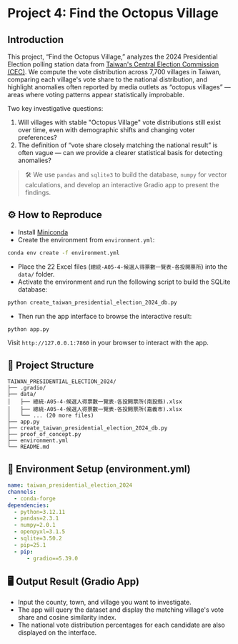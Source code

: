 # Project 4: Find the Octopus Village

## Introduction

This project, “Find the Octopus Village,” analyzes the 2024 Presidential Election polling station data from [Taiwan's Central Election Commission (CEC)](https://db.cec.gov.tw/ElectTable/Election/ElecTickets?dataType=tickets&typeId=ELC&subjectId=P0&legisId=00&themeId=4d83db17c1707e3defae5dc4d4e9c800&dataLevel=N&prvCode=00&cityCode=000&areaCode=000&deptCode=000&liCode=0000). We compute the vote distribution across 7,700 villages in Taiwan, comparing each village's vote share to the national distribution, and highlight anomalies often reported by media outlets as “octopus villages” — areas where voting patterns appear statistically improbable.

Two key investigative questions:

1. Will villages with stable "Octopus Village" vote distributions still exist over time, even with demographic shifts and changing voter preferences?
2. The definition of “vote share closely matching the national result” is often vague — can we provide a clearer statistical basis for detecting anomalies?

> 🛠️ We use `pandas` and `sqlite3` to build the database, `numpy` for vector calculations, and develop an interactive Gradio app to present the findings.

## ⚙️ How to Reproduce

* Install [Miniconda](https://docs.anaconda.com/miniconda)
* Create the environment from `environment.yml`:

```bash
conda env create -f environment.yml
```

* Place the 22 Excel files (`總統-A05-4-候選人得票數一覽表-各投開票所`) into the `data/` folder.
* Activate the environment and run the following script to build the SQLite database:

```bash
python create_taiwan_presidential_election_2024_db.py
```

* Then run the app interface to browse the interactive result:

```bash
python app.py
```

Visit `http://127.0.0.1:7860` in your browser to interact with the app.

## 📁 Project Structure

```
TAIWAN_PRESIDENTIAL_ELECTION_2024/
├── .gradio/
├── data/
│   ├── 總統-A05-4-候選人得票數一覽表-各投開票所(南投縣).xlsx
│   ├── 總統-A05-4-候選人得票數一覽表-各投開票所(嘉義市).xlsx
│   └── ... (20 more files)
├── app.py
├── create_taiwan_presidential_election_2024_db.py
├── proof_of_concept.py
├── environment.yml
└── README.md
```

## 🧪 Environment Setup (environment.yml)

```yaml
name: taiwan_presidential_election_2024
channels:
  - conda-forge
dependencies:
  - python=3.12.11
  - pandas=2.3.1
  - numpy=2.0.1
  - openpyxl=3.1.5
  - sqlite=3.50.2
  - pip=25.1
  - pip:
      - gradio==5.39.0
```

## 🖥️ Output Result (Gradio App)

* Input the county, town, and village you want to investigate.
* The app will query the dataset and display the matching village's vote share and cosine similarity index.
* The national vote distribution percentages for each candidate are also displayed on the interface.

